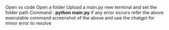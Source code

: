 Open vs code 
Open a folder
Upload a main.py
new terminal and set the folder path
Command : **python main.py**
if any error occurs refer the above executable command screenshot of the above and use the chatgpt for minor error to resolve
